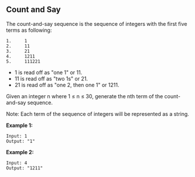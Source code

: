 ## Count and Say

The count-and-say sequence is the sequence of integers with the first five terms as following:

```
1.     1
2.     11
3.     21
4.     1211
5.     111221
```

* 1 is read off as "one 1" or 11.
* 11 is read off as "two 1s" or 21.
* 21 is read off as "one 2, then one 1" or 1211.

Given an integer n where 1 ≤ n ≤ 30, generate the nth term of the count-and-say sequence.

Note: Each term of the sequence of integers will be represented as a string.

**Example 1:**
```
Input: 1
Output: "1"
```

**Example 2:**
```
Input: 4
Output: "1211"
```